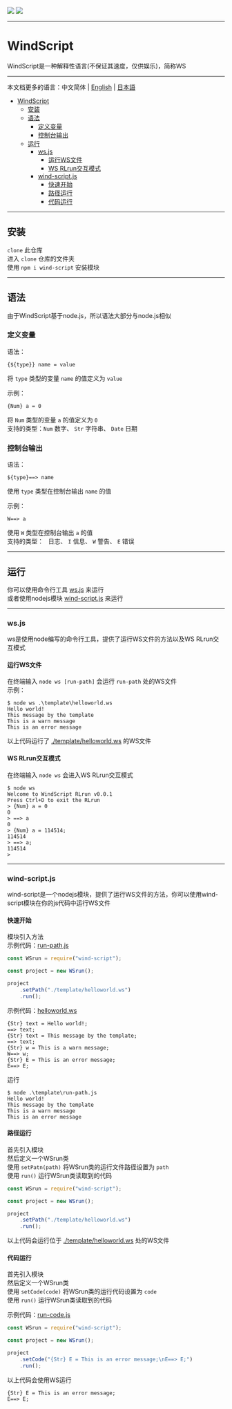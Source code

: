 [![](https://shields.io/badge/Slouchwind-WindScript-719fe3?logo=github&style=flat)](https://github.com/Slouchwind/WindScript "github") [![](https://shields.io/badge/wind--script-v0.0.9-719fe3?logo=npm&style=flat)](https://www.npmjs.com/package/wind-script "npm")

---

# WindScript

WindScript是一种解释性语言(不保证其速度，仅供娱乐)，简称WS

---

本文档更多的语言：中文简体 | [English](./README_en.md) | [日本語](./README_ja.md)  

- [WindScript](#windscript)
    - [安装](#安装)
    - [语法](#语法)
        - [定义变量](#定义变量)
        - [控制台输出](#控制台输出)
    - [运行](#运行)
        - [ws.js](#wsjs)
            - [运行WS文件](#运行ws文件)
            - [WS RLrun交互模式](#ws-rlrun交互模式)
        - [wind-script.js](#wind-scriptjs)
            - [快速开始](#快速开始)
            - [路径运行](#路径运行)
            - [代码运行](#代码运行)

---

## 安装

`clone` 此仓库  
进入 `clone` 仓库的文件夹  
使用 `npm i wind-script` 安装模块

---

## 语法

由于WindScript基于node.js，所以语法大部分与node.js相似

### 定义变量

语法：
```windscript
{${type}} name = value
```
将 `type` 类型的变量 `name` 的值定义为 `value`  
  
示例：
```windscript
{Num} a = 0
```
将 `Num` 类型的变量 `a` 的值定义为 `0`  
支持的类型：`Num` 数字、 `Str` 字符串、 `Date` 日期

### 控制台输出

语法：
```windscript
${type}==> name
```
使用 `type` 类型在控制台输出 `name` 的值  
  
示例：
```windscript
W==> a
```
使用 `W` 类型在控制台输出 `a` 的值  
支持的类型：` ` 日志、 `I` 信息、 `W` 警告、 `E` 错误

---

## 运行

你可以使用命令行工具 [ws.js](#wsjs) 来运行  
或者使用nodejs模块 [wind-script.js](#wind-scriptjs) 来运行

---

### ws.js

ws是使用node编写的命令行工具，提供了运行WS文件的方法以及WS RLrun交互模式

#### 运行WS文件

在终端输入 `node ws [run-path]` 会运行 `run-path` 处的WS文件  
示例：

```console
$ node ws .\template\helloworld.ws
Hello world!
This message by the template
This is a warn message      
This is an error message 
```

以上代码运行了 [./template/helloworld.ws](./template/helloworld.ws) 的WS文件

#### WS RLrun交互模式

在终端输入 `node ws` 会进入WS RLrun交互模式
```console
$ node ws
Welcome to WindScript RLrun v0.0.1
Press Ctrl+D to exit the RLrun
> {Num} a = 0
0
> ==> a
0
> {Num} a = 114514;
114514
> ==> a;
114514
>
```

---

### wind-script.js

wind-script是一个nodejs模块，提供了运行WS文件的方法，你可以使用wind-script模块在你的js代码中运行WS文件

#### 快速开始

模块引入方法  
示例代码：[run-path.js](./template/run-path.js)

```js
const WSrun = require("wind-script");

const project = new WSrun();

project
    .setPath("./template/helloworld.ws")
    .run();
```

示例代码：[helloworld.ws](./template/helloworld.ws)

```windscript
{Str} text = Hello world!;
==> text;
{Str} text = This message by the template;
==> text;
{Str} w = This is a warn message;
W==> w;
{Str} E = This is an error message;
E==> E;
```

运行

```console
$ node .\template\run-path.js
Hello world!
This message by the template
This is a warn message      
This is an error message
```

#### 路径运行

首先引入模块  
然后定义一个WSrun类  
使用 `setPatn(path)` 将WSrun类的运行文件路径设置为 `path`  
使用 `run()` 运行WSrun类读取到的代码

```js
const WSrun = require("wind-script");

const project = new WSrun();

project
    .setPath("./template/helloworld.ws")
    .run();
```

以上代码会运行位于 [./template/helloworld.ws](./template/helloworld.ws) 处的WS文件

#### 代码运行

首先引入模块  
然后定义一个WSrun类  
使用 `setCode(code)` 将WSrun类的运行代码设置为 `code`  
使用 `run()` 运行WSrun类读取到的代码

示例代码：[run-code.js](./template/run-code.js)
```js
const WSrun = require("wind-script");

const project = new WSrun();

project
    .setCode("{Str} E = This is an error message;\nE==> E;")
    .run();
```

以上代码会使用WS运行

```windscript
{Str} E = This is an error message;
E==> E;
```